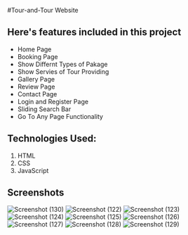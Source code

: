 
#Tour-and-Tour Website

## Here's features included in this project

- Home Page
- Booking Page
- Show Differnt Types of Pakage 
- Show Servies of Tour Providing
- Gallery Page
- Review Page
- Contact Page
- Login and Register Page
- Sliding Search Bar  
- Go To Any Page Functionality



## Technologies Used:

1. HTML
2. CSS
3. JavaScript

## Screenshots

![Screenshot (130)](https://user-images.githubusercontent.com/69588336/216385800-65c19700-c06d-4be4-aecc-8a7eeb3cf6b8.png)
![Screenshot (122)](https://user-images.githubusercontent.com/69588336/216386102-c5f1774d-c47d-4532-9a53-443e24fc7955.png)
![Screenshot (123)](https://user-images.githubusercontent.com/69588336/216386128-0732c555-f131-434c-bbe4-ba667b3feaf3.png)
![Screenshot (124)](https://user-images.githubusercontent.com/69588336/216386194-7fe82dd9-815c-4794-9378-d3e14187ed7d.png)
![Screenshot (125)](https://user-images.githubusercontent.com/69588336/216386258-9c350f6e-8dc0-4cac-a9c2-a807221d33c8.png)
![Screenshot (126)](https://user-images.githubusercontent.com/69588336/216386296-529d5ee4-1f9e-45da-b3a9-5bec3b36cf8f.png)
![Screenshot (127)](https://user-images.githubusercontent.com/69588336/216386321-d9844f2f-1a64-4b9f-ae45-135a4efc50b3.png)
![Screenshot (128)](https://user-images.githubusercontent.com/69588336/216386351-897cecc8-6ba1-4768-88c3-c3384db25eac.png)
![Screenshot (129)](https://user-images.githubusercontent.com/69588336/216386377-93cb241a-89a1-4113-9e3c-160dcf088167.png)
